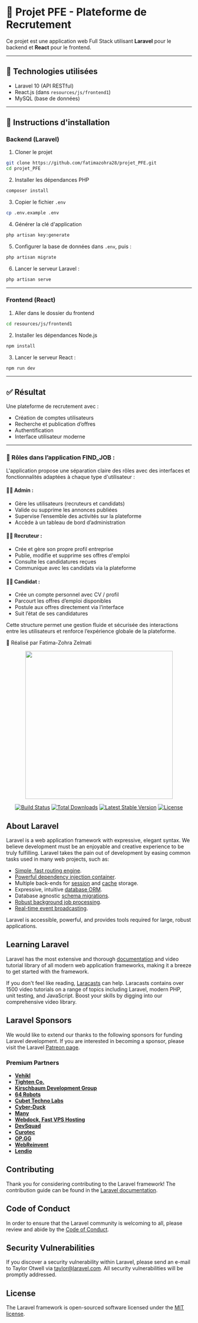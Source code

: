 
# 🎯 Projet PFE - Plateforme de Recrutement

Ce projet est une application web Full Stack utilisant **Laravel** pour le backend et **React** pour le frontend.

---

## 🧪 Technologies utilisées

- Laravel 10 (API RESTful)
- React.js (dans `resources/js/frontend1`)
- MySQL (base de données)

---

## 🚀 Instructions d'installation

### Backend (Laravel)

1. Cloner le projet
```bash
git clone https://github.com/fatimazohra28/projet_PFE.git
cd projet_PFE
```

2. Installer les dépendances PHP
```bash
composer install
```

3. Copier le fichier `.env`
```bash
cp .env.example .env
```

4. Générer la clé d'application
```bash
php artisan key:generate
```

5. Configurer la base de données dans `.env`, puis :
```bash
php artisan migrate
```

6. Lancer le serveur Laravel :
```bash
php artisan serve
```

---

### Frontend (React)

1. Aller dans le dossier du frontend
```bash
cd resources/js/frontend1
```

2. Installer les dépendances Node.js
```bash
npm install
```

3. Lancer le serveur React :
```bash
npm run dev
```

---

## ✅ Résultat

Une plateforme de recrutement avec :
- Création de comptes utilisateurs
- Recherche et publication d’offres
- Authentification
- Interface utilisateur moderne

---
### 👥 Rôles dans l’application FIND_JOB :

L'application propose une séparation claire des rôles avec des interfaces et fonctionnalités adaptées à chaque type d'utilisateur :

#### 🧑‍💼 Admin :
- Gère les utilisateurs (recruteurs et candidats)
- Valide ou supprime les annonces publiées
- Supervise l’ensemble des activités sur la plateforme
- Accède à un tableau de bord d’administration

#### 🧑‍🔧 Recruteur :
- Crée et gère son propre profil entreprise
- Publie, modifie et supprime ses offres d'emploi
- Consulte les candidatures reçues
- Communique avec les candidats via la plateforme

#### 👩‍💻 Candidat :
- Crée un compte personnel avec CV / profil
- Parcourt les offres d’emploi disponibles
- Postule aux offres directement via l’interface
- Suit l’état de ses candidatures

Cette structure permet une gestion fluide et sécurisée des interactions entre les utilisateurs et renforce l’expérience globale de la plateforme.

🧕 Réalisé par Fatima-Zohra Zelmati

<p align="center"><a href="https://laravel.com" target="_blank"><img src="https://raw.githubusercontent.com/laravel/art/master/logo-lockup/5%20SVG/2%20CMYK/1%20Full%20Color/laravel-logolockup-cmyk-red.svg" width="400"></a></p>

<p align="center">
<a href="https://travis-ci.org/laravel/framework"><img src="https://travis-ci.org/laravel/framework.svg" alt="Build Status"></a>
<a href="https://packagist.org/packages/laravel/framework"><img src="https://img.shields.io/packagist/dt/laravel/framework" alt="Total Downloads"></a>
<a href="https://packagist.org/packages/laravel/framework"><img src="https://img.shields.io/packagist/v/laravel/framework" alt="Latest Stable Version"></a>
<a href="https://packagist.org/packages/laravel/framework"><img src="https://img.shields.io/packagist/l/laravel/framework" alt="License"></a>
</p>

## About Laravel

Laravel is a web application framework with expressive, elegant syntax. We believe development must be an enjoyable and creative experience to be truly fulfilling. Laravel takes the pain out of development by easing common tasks used in many web projects, such as:

- [Simple, fast routing engine](https://laravel.com/docs/routing).
- [Powerful dependency injection container](https://laravel.com/docs/container).
- Multiple back-ends for [session](https://laravel.com/docs/session) and [cache](https://laravel.com/docs/cache) storage.
- Expressive, intuitive [database ORM](https://laravel.com/docs/eloquent).
- Database agnostic [schema migrations](https://laravel.com/docs/migrations).
- [Robust background job processing](https://laravel.com/docs/queues).
- [Real-time event broadcasting](https://laravel.com/docs/broadcasting).

Laravel is accessible, powerful, and provides tools required for large, robust applications.

## Learning Laravel

Laravel has the most extensive and thorough [documentation](https://laravel.com/docs) and video tutorial library of all modern web application frameworks, making it a breeze to get started with the framework.

If you don't feel like reading, [Laracasts](https://laracasts.com) can help. Laracasts contains over 1500 video tutorials on a range of topics including Laravel, modern PHP, unit testing, and JavaScript. Boost your skills by digging into our comprehensive video library.

## Laravel Sponsors

We would like to extend our thanks to the following sponsors for funding Laravel development. If you are interested in becoming a sponsor, please visit the Laravel [Patreon page](https://patreon.com/taylorotwell).

### Premium Partners

- **[Vehikl](https://vehikl.com/)**
- **[Tighten Co.](https://tighten.co)**
- **[Kirschbaum Development Group](https://kirschbaumdevelopment.com)**
- **[64 Robots](https://64robots.com)**
- **[Cubet Techno Labs](https://cubettech.com)**
- **[Cyber-Duck](https://cyber-duck.co.uk)**
- **[Many](https://www.many.co.uk)**
- **[Webdock, Fast VPS Hosting](https://www.webdock.io/en)**
- **[DevSquad](https://devsquad.com)**
- **[Curotec](https://www.curotec.com/services/technologies/laravel/)**
- **[OP.GG](https://op.gg)**
- **[WebReinvent](https://webreinvent.com/?utm_source=laravel&utm_medium=github&utm_campaign=patreon-sponsors)**
- **[Lendio](https://lendio.com)**

## Contributing

Thank you for considering contributing to the Laravel framework! The contribution guide can be found in the [Laravel documentation](https://laravel.com/docs/contributions).

## Code of Conduct

In order to ensure that the Laravel community is welcoming to all, please review and abide by the [Code of Conduct](https://laravel.com/docs/contributions#code-of-conduct).

## Security Vulnerabilities

If you discover a security vulnerability within Laravel, please send an e-mail to Taylor Otwell via [taylor@laravel.com](mailto:taylor@laravel.com). All security vulnerabilities will be promptly addressed.

## License

The Laravel framework is open-sourced software licensed under the [MIT license](https://opensource.org/licenses/MIT).
